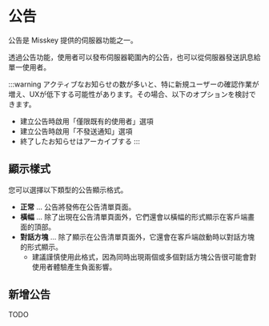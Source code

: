 # 公告

公告是 Misskey 提供的伺服器功能之一。

透過公告功能，使用者可以發布伺服器範圍內的公告，也可以從伺服器發送訊息給單一使用者。

:::warning
アクティブなお知らせの数が多いと、特に新規ユーザーの確認作業が増え、UXが低下する可能性があります。その場合、以下のオプションを検討できます。

- 建立公告時啟用「僅限既有的使用者」選項
- 建立公告時啟用「不發送通知」選項
- 終了したお知らせはアーカイブする
  :::

## 顯示樣式

您可以選擇以下類型的公告顯示格式。

- **正常** ... 公告將發佈在公告清單頁面。
- **橫幅** ... 除了出現在公告清單頁面外，它們還會以橫幅的形式顯示在客戶端畫面的頂部。
- **對話方塊** ... 除了顯示在公告清單頁面外，它還會在客戶端啟動時以對話方塊的形式顯示。
  - 建議謹慎使用此格式，因為同時出現兩個或多個對話方塊公告很可能會對使用者體驗產生負面影響。

## 新增公告

TODO
